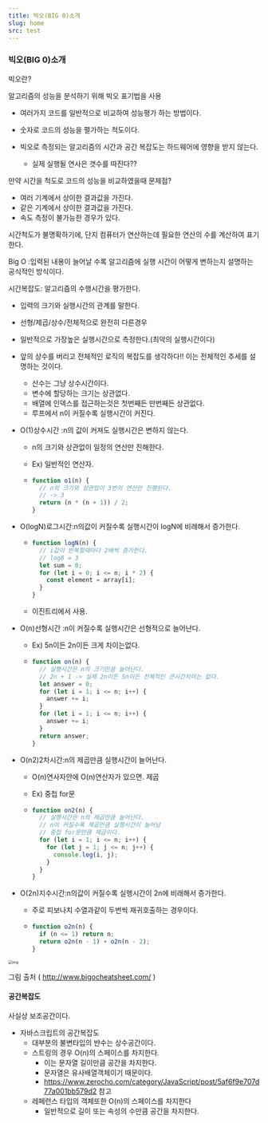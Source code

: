 ```yaml
---
title: 빅오(BIG 0)소개
slug: home
src: test
---
```






### 빅오(BIG 0)소개

빅오란?

알고리즘의 성능을 분석하기 위해 빅오 표기법을 사용

- 여러가지 코드를 일반적으로 비교하여 성능평가 하는 방법이다.

- 숫자로 코드의 성능을 펼가하는 척도이다.
- 빅오로 측정되는 알고리즘의 시간과 공간 복잡도는 하드웨어에 영향을 받지 않는다.
  - 실제 실행될 연사은 갯수를 따진다??

만약 시간을 척도로 코드의 성능을 비교하였을때 문제점?

- 여러 기계에서 상이한 결과값을 가진다.
- 같은 기계에서 상이한 결과값을 가진다.
- 속도 측정이 불가능한 경우가 있다.

시간척도가 불명확하기에, 단지 컴퓨터가 연산하는데 필요한 연산의 수를 계산하여 표기한다.

Big O :입력된 내용이 늘어날 수록 알고리즘에 실행 시간이 어떻게 변하는지 설명하는 공식적인 방식이다.

시간복잡도: 알고리즘의 수행시간을 평가한다.

- 입력의 크기와 실행시간의 관계를 말한다.
- 선형/제곱/상수/전체적으로 완전히 다른경우
- 일반적으로 가장높은 실행시간으로 측정한다.(최악의 실행시간이다)
- 앞의 상수를 버리고 전체적인 로직의 복잡도를 생각하다!! 이는 전체적인 추세를 설명하는 것이다.

  - 산수는 그냥 상수시간이다.
  - 변수에 할당하는 크기는 상관없다.
  - 배열에 인덱스를 접근하는것은 첫번째든 만번째든 상관없다.
  - 루프에서 n이 커질수록 실행시간이 커진다.

- O(1)상수시간 :n의 값이 커져도 실행시간은 변하지 않는다.

  - n의 크기와 상관없이 일정의 연산만 진해한다.

  - Ex) 일반적인 연산자.

  - ```javascript
    function o1(n) {
      // n의 크기와 상관업이 3번의 연산만 진행된다.
      // -> 3
      return (n * (n + 1)) / 2;
    }
    ```

- O(logN)로그시간:n의값이 커질수록 실행시간이 logN에 비례해서 증가한다.

  - ```javascript
    function logN(n) {
      // i값이 반복할때마다 2배씩 증가한다.
      // log8 = 3
      let sum = 0;
      for (let i = 0; i <= n; i * 2) {
        const element = array[i];
      }
    }
    ```

  - 이진트리에서 사용.

- O(n)선형시간 :n이 커질수록 실행시간은 선형적으로 늘어난다.

  - Ex) 5n이든 2n이든 크게 차이는없다.

  - ```javascript
    function on(n) {
      // 실행시간은 n의 크기만큼 늘어난다.
      // 2n + 1 -> 실제 2n이든 5n이든 전체적인 큰시간차이는 없다.
      let answer = 0;
      for (let i = 1; i <= n; i++) {
        answer += i;
      }
      for (let i = 1; i <= n; i++) {
        answer += i;
      }
      return answer;
    }
    ```

- O(n2)2차시간:n의 제곱만큼 실행시간이 늘어난다.

  - O(n)연사자안에 O(n)연산자가 있으면. 제곱

  - Ex) 중첩 for문

  - ```javascript
    function on2(n) {
      // 실행시간은 n의 제곱만큼 늘어난다.
      // n이 커질수록 제곱만큼 실행시간이 늘어남
      // 중첩 for문만큼 제곱이다.
      for (let i = 1; i <= n; i++) {
        for (let j = 1; j <= n; j++) {
          console.log(i, j);
        }
      }
    }
    ```

- O(2n)지수시간:n의값이 커질수록 실행시간이 2n에 비래해서 증가한다.

  - 주로 피보나치 수열과같이 두번씩 재귀호출하는 경우이다.

  - ```javascript
    function o2n(n) {
      if (n <= 1) return n;
      return o2n(n - 1) + o2n(n - 2);
    }
    ```

<img src="https://blog.kakaocdn.net/dn/bthyOS/btruqFF5KI4/nkQQeGMBwOXPSXPE225GRK/img.jpg" alt="img" style="zoom:50%;" />

그림 출처 ( http://www.bigocheatsheet.com/ )

#### 공간복잡도

사실상 보조공간이다.

- 자바스크립트의 공간복잡도
  - 대부분의 불변타입의 뱐수는 상수공간이다.
  - 스트링의 경우 O(n)의 스페이스를 차지한다.
    - 이는 문자열 길이만큼 공간을 차지한다.
    - 문자열은 유사배열객체이기 때문이다.
    - https://www.zerocho.com/category/JavaScript/post/5af6f9e707d77a001bb579d2 참고
  - 레페런스 타입의 객체또한 O(n)의 스페이스를 차지한다
    - 일반적으로 길이 또는 속성의 수만큼 공간을 차지한다.
